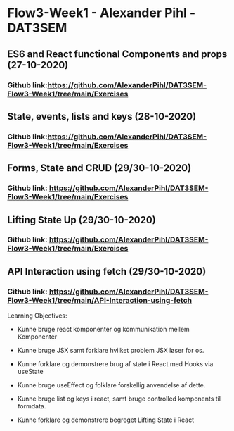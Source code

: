 # Flow3-Week1 - Alexander Pihl - DAT3SEM

## ES6 and React functional Components and props (27-10-2020)
### Github link:https://github.com/AlexanderPihl/DAT3SEM-Flow3-Week1/tree/main/Exercises

## State, events, lists and keys (28-10-2020)
### Github link:https://github.com/AlexanderPihl/DAT3SEM-Flow3-Week1/tree/main/Exercises

## Forms, State and CRUD (29/30-10-2020)
### Github link: https://github.com/AlexanderPihl/DAT3SEM-Flow3-Week1/tree/main/Exercises

## Lifting State Up (29/30-10-2020)
### Github link: https://github.com/AlexanderPihl/DAT3SEM-Flow3-Week1/tree/main/Exercises

## API Interaction using fetch (29/30-10-2020)
### Github link: https://github.com/AlexanderPihl/DAT3SEM-Flow3-Week1/tree/main/API-Interaction-using-fetch


Learning Objectives:

- Kunne bruge react komponenter og kommunikation mellem Komponenter

- Kunne bruge JSX samt forklare hvilket problem JSX løser for os.

- Kunne forklare og demonstrere brug af state i React med Hooks via useState

- Kunne bruge useEffect og folklare forskellig anvendelse af dette.

- Kunne bruge list og keys i react, samt bruge controlled komponents til formdata.

- Kunne forklare og demonstrere begreget Lifting State i React